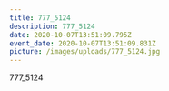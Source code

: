 ```yaml
---
title: 777_5124
description: 777_5124
date: 2020-10-07T13:51:09.795Z
event_date: 2020-10-07T13:51:09.831Z
picture: /images/uploads/777_5124.jpg
---
```

777_5124